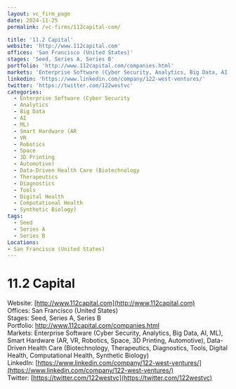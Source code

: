```yaml
---
layout: vc_firm_page
date: 2024-11-25
permalink: /vc-firms/112capital-com/

title: '11.2 Capital'
website: 'http://www.112capital.com'
offices: 'San Francisco (United States)'
stages: 'Seed, Series A, Series B'
portfolio: 'http://www.112capital.com/companies.html'
markets: 'Enterprise Software (Cyber Security, Analytics, Big Data, AI, ML), Smart Hardware (AR, VR, Robotics, Space, 3D Printing, Automotive), Data-Driven Health Care (Biotechnology, Therapeutics, Diagnostics, Tools, Digital Health, Computational Health, Synthetic Biology)'
linkedin: 'https://www.linkedin.com/company/122-west-ventures/'
twitter: 'https://twitter.com/122westvc'
categories:
  - Enterprise Software (Cyber Security
  - Analytics
  - Big Data
  - AI
  - ML)
  - Smart Hardware (AR
  - VR
  - Robotics
  - Space
  - 3D Printing
  - Automotive)
  - Data-Driven Health Care (Biotechnology
  - Therapeutics
  - Diagnostics
  - Tools
  - Digital Health
  - Computational Health
  - Synthetic Biology)
tags:
  - Seed
  - Series A
  - Series B
Locations:
- San Francisco (United States)
---
```


# 11.2 Capital
Website: [http://www.112capital.com](http://www.112capital.com)  
Offices: San Francisco (United States)  
Stages: Seed, Series A, Series B  
Portfolio: http://www.112capital.com/companies.html  
Markets: Enterprise Software (Cyber Security, Analytics, Big Data, AI, ML), Smart Hardware (AR, VR, Robotics, Space, 3D Printing, Automotive), Data-Driven Health Care (Biotechnology, Therapeutics, Diagnostics, Tools, Digital Health, Computational Health, Synthetic Biology)  
LinkedIn: [https://www.linkedin.com/company/122-west-ventures/](https://www.linkedin.com/company/122-west-ventures/)  
Twitter: [https://twitter.com/122westvc](https://twitter.com/122westvc)  
